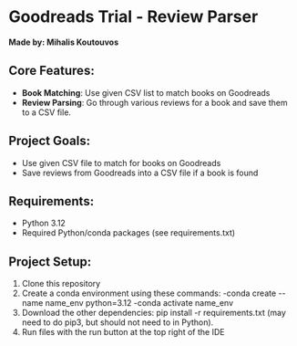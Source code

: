# Goodreads Trial - Review Parser
**Made by: Mihalis Koutouvos**




## Core Features:
- **Book Matching**: Use given CSV list to match books on Goodreads
- **Review Parsing**: Go through various reviews for a book and save them to a CSV file.


## Project Goals:

- Use given CSV file to match for books on Goodreads
- Save reviews from Goodreads into a CSV file if a book is found 


## Requirements:

- Python 3.12 
- Required Python/conda packages (see requirements.txt)



## Project Setup:

1. Clone this repository
2. Create a conda environment using these commands:
-conda create --name name_env python=3.12
-conda activate name_env
3. Download the other dependencies: pip install -r requirements.txt (may need to do pip3, but should not need to in Python).
4. Run files with the run button at the top right of the IDE
